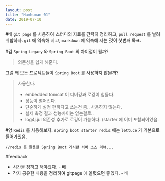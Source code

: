 ```yaml
---
layout: post
title: "Hamhuman 01"
date: 2019-07-10
---
```

#배
`git page` 를 사용하여 스터디의 자료를 간략히 정리하고,
`pull request` 를 날려 취합하자. `git` 에 익숙해 지고,
`markdown` 에 익숙해 지는 것이 첫번째 목표.

#김
`Spring Legacy` 와 `Spring Boot` 의 차이점이 뭘까?
> 의존성을 쉽게 해준다.

그럼 왜 모든 프로젝트들이 `Spring Boot` 를 사용하지 않을까?
> 사용한다.
> - embedded tomcat 이 디버깅과 로깅이 힘들다.
> - 성능이 떨어진다.
> - 단순하게 설정 편하다고 쓰는건 좀..
> 사용하지 않는다.
> - 실제 측정 결과 성능차이는 없는걸로..
> - log4j.jul 의존성 추가로 로깅이 가능하다. (starter 에 이미 포함되어있음.

#양
`Redis` 를 사용해보자.
`spring boot starter redis` 에는 `lettuce` 가 기본으로 들어가있음.
```
//redis 를 활용한 Spring Boot 게시판 서버 소스 리뷰...
```

#feedback
- 시간을 정하고 해야겠다. - 배
- 각자 공유한 내용을 정리하여 gitpage 에 올렸으면 좋겠다. - 배
